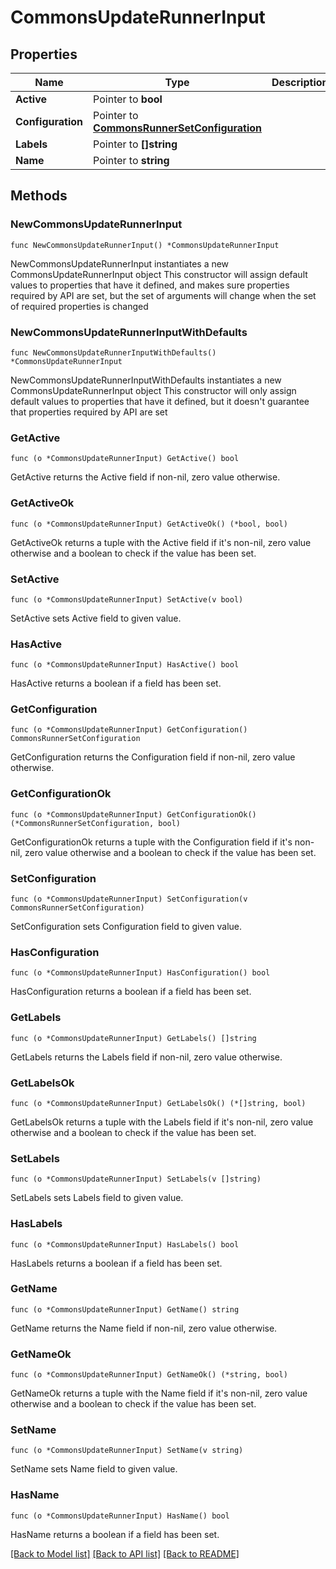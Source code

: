 # CommonsUpdateRunnerInput

## Properties

Name | Type | Description | Notes
------------ | ------------- | ------------- | -------------
**Active** | Pointer to **bool** |  | [optional] 
**Configuration** | Pointer to [**CommonsRunnerSetConfiguration**](CommonsRunnerSetConfiguration.md) |  | [optional] 
**Labels** | Pointer to **[]string** |  | [optional] 
**Name** | Pointer to **string** |  | [optional] 

## Methods

### NewCommonsUpdateRunnerInput

`func NewCommonsUpdateRunnerInput() *CommonsUpdateRunnerInput`

NewCommonsUpdateRunnerInput instantiates a new CommonsUpdateRunnerInput object
This constructor will assign default values to properties that have it defined,
and makes sure properties required by API are set, but the set of arguments
will change when the set of required properties is changed

### NewCommonsUpdateRunnerInputWithDefaults

`func NewCommonsUpdateRunnerInputWithDefaults() *CommonsUpdateRunnerInput`

NewCommonsUpdateRunnerInputWithDefaults instantiates a new CommonsUpdateRunnerInput object
This constructor will only assign default values to properties that have it defined,
but it doesn't guarantee that properties required by API are set

### GetActive

`func (o *CommonsUpdateRunnerInput) GetActive() bool`

GetActive returns the Active field if non-nil, zero value otherwise.

### GetActiveOk

`func (o *CommonsUpdateRunnerInput) GetActiveOk() (*bool, bool)`

GetActiveOk returns a tuple with the Active field if it's non-nil, zero value otherwise
and a boolean to check if the value has been set.

### SetActive

`func (o *CommonsUpdateRunnerInput) SetActive(v bool)`

SetActive sets Active field to given value.

### HasActive

`func (o *CommonsUpdateRunnerInput) HasActive() bool`

HasActive returns a boolean if a field has been set.

### GetConfiguration

`func (o *CommonsUpdateRunnerInput) GetConfiguration() CommonsRunnerSetConfiguration`

GetConfiguration returns the Configuration field if non-nil, zero value otherwise.

### GetConfigurationOk

`func (o *CommonsUpdateRunnerInput) GetConfigurationOk() (*CommonsRunnerSetConfiguration, bool)`

GetConfigurationOk returns a tuple with the Configuration field if it's non-nil, zero value otherwise
and a boolean to check if the value has been set.

### SetConfiguration

`func (o *CommonsUpdateRunnerInput) SetConfiguration(v CommonsRunnerSetConfiguration)`

SetConfiguration sets Configuration field to given value.

### HasConfiguration

`func (o *CommonsUpdateRunnerInput) HasConfiguration() bool`

HasConfiguration returns a boolean if a field has been set.

### GetLabels

`func (o *CommonsUpdateRunnerInput) GetLabels() []string`

GetLabels returns the Labels field if non-nil, zero value otherwise.

### GetLabelsOk

`func (o *CommonsUpdateRunnerInput) GetLabelsOk() (*[]string, bool)`

GetLabelsOk returns a tuple with the Labels field if it's non-nil, zero value otherwise
and a boolean to check if the value has been set.

### SetLabels

`func (o *CommonsUpdateRunnerInput) SetLabels(v []string)`

SetLabels sets Labels field to given value.

### HasLabels

`func (o *CommonsUpdateRunnerInput) HasLabels() bool`

HasLabels returns a boolean if a field has been set.

### GetName

`func (o *CommonsUpdateRunnerInput) GetName() string`

GetName returns the Name field if non-nil, zero value otherwise.

### GetNameOk

`func (o *CommonsUpdateRunnerInput) GetNameOk() (*string, bool)`

GetNameOk returns a tuple with the Name field if it's non-nil, zero value otherwise
and a boolean to check if the value has been set.

### SetName

`func (o *CommonsUpdateRunnerInput) SetName(v string)`

SetName sets Name field to given value.

### HasName

`func (o *CommonsUpdateRunnerInput) HasName() bool`

HasName returns a boolean if a field has been set.


[[Back to Model list]](../README.md#documentation-for-models) [[Back to API list]](../README.md#documentation-for-api-endpoints) [[Back to README]](../README.md)


